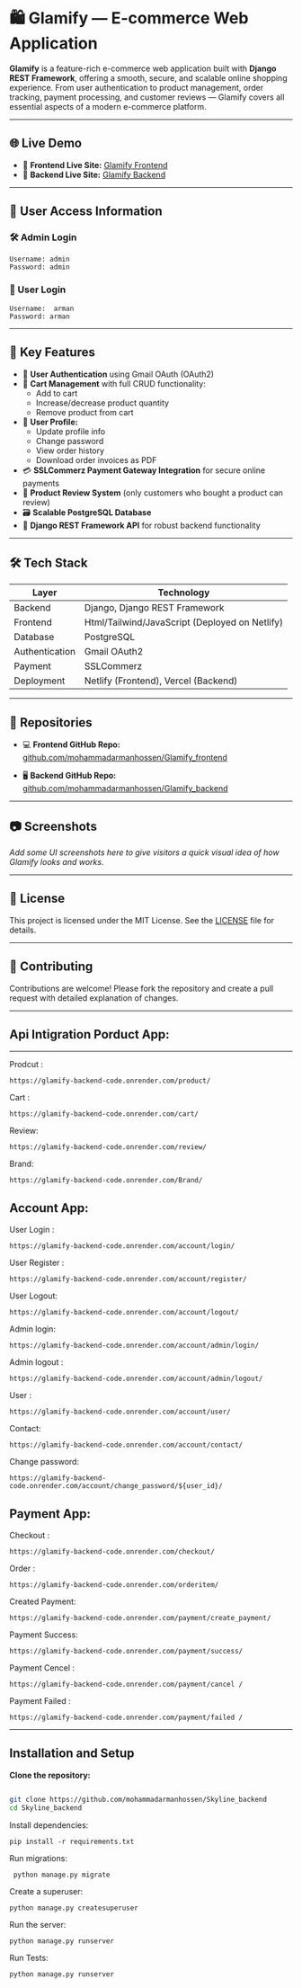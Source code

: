 
# 🛍️ Glamify — E-commerce Web Application

**Glamify** is a feature-rich e-commerce web application built with **Django REST Framework**, offering a smooth, secure, and scalable online shopping experience. From user authentication to product management, order tracking, payment processing, and customer reviews — Glamify covers all essential aspects of a modern e-commerce platform.

---

## 🌐 Live Demo

- 🔗 **Frontend Live Site:** [Glamify Frontend](https://glamify-frontend-site.netlify.app/)
- 🔗 **Backend Live Site:** [Glamify Backend](https://glamify-backend-ten.vercel.app/)

---

## 🔐 User Access Information

### 🛠 Admin Login
```
Username: admin
Password: admin
```
### 👤 User Login
```
Username:  arman
Password: arman
```


---

## 🚀 Key Features

- 🔐 **User Authentication** using Gmail OAuth (OAuth2)
- 🛒 **Cart Management** with full CRUD functionality:
  - Add to cart
  - Increase/decrease product quantity
  - Remove product from cart
- 👤 **User Profile:**
  - Update profile info
  - Change password
  - View order history
  - Download order invoices as PDF
- 💳 **SSLCommerz Payment Gateway Integration** for secure online payments
- 🌟 **Product Review System** (only customers who bought a product can review)
- 🗃️ **Scalable PostgreSQL Database**
- 🔧 **Django REST Framework API** for robust backend functionality

---

## 🛠️ Tech Stack

| Layer       | Technology                              |
|-------------|------------------------------------------|
| Backend     | Django, Django REST Framework            |
| Frontend    | Html/Tailwind/JavaScript (Deployed on Netlify)    |
| Database    | PostgreSQL                               |
| Authentication | Gmail OAuth2                          |
| Payment     | SSLCommerz                               |
| Deployment  | Netlify (Frontend), Vercel (Backend)     |

---

## 📁 Repositories

- 💻 **Frontend GitHub Repo:**  
  [github.com/mohammadarmanhossen/Glamify_frontend](https://github.com/mohammadarmanhossen/Glamify_frontend)

- 🖥️ **Backend GitHub Repo:**  
  [github.com/mohammadarmanhossen/Glamify_backend](https://github.com/mohammadarmanhossen/Glamify_backend)

---

## 📷 Screenshots

_Add some UI screenshots here to give visitors a quick visual idea of how Glamify looks and works._

---

## 📜 License

This project is licensed under the MIT License. See the [LICENSE](LICENSE) file for details.

---

## 🤝 Contributing

Contributions are welcome! Please fork the repository and create a pull request with detailed explanation of changes.

---



## Api Intigration Porduct App:
---
Prodcut :
```
https://glamify-backend-code.onrender.com/product/

```
Cart :
```
https://glamify-backend-code.onrender.com/cart/
```

Review:
```
https://glamify-backend-code.onrender.com/review/
```
Brand:
```
https://glamify-backend-code.onrender.com/Brand/
```


Account App:
---
User Login :
```
https://glamify-backend-code.onrender.com/account/login/
```
User Register :
```
https://glamify-backend-code.onrender.com/account/register/
```

User Logout:
```
https://glamify-backend-code.onrender.com/account/logout/
```
Admin login:
```
https://glamify-backend-code.onrender.com/account/admin/login/
```
Admin logout :
```
https://glamify-backend-code.onrender.com/account/admin/logout/
```

User :
```
https://glamify-backend-code.onrender.com/account/user/
```
Contact:
```
https://glamify-backend-code.onrender.com/account/contact/
```
Change password:
```
https://glamify-backend-code.onrender.com/account/change_password/${user_id}/
```


Payment App:
---
Checkout :
```
https://glamify-backend-code.onrender.com/checkout/

```
Order :
```
https://glamify-backend-code.onrender.com/orderitem/
```

Created Payment:
```
https://glamify-backend-code.onrender.com/payment/create_payment/
```
Payment Success:
```
https://glamify-backend-code.onrender.com/payment/success/
```
Payment Cencel :
```
https://glamify-backend-code.onrender.com/payment/cancel /
```
Payment Failed :
```
https://glamify-backend-code.onrender.com/payment/failed /
```

---
## Installation and Setup

 **Clone the repository:**
 ```bash
 
git clone https://github.com/mohammadarmanhossen/Skyline_backend
cd Skyline_backend
```

Install dependencies:
```
pip install -r requirements.txt

```
Run migrations:
```
 python manage.py migrate
```

Create a superuser:
```
python manage.py createsuperuser
```
Run the server:
```
python manage.py runserver
```

Run Tests:

```
python manage.py runserver
```


